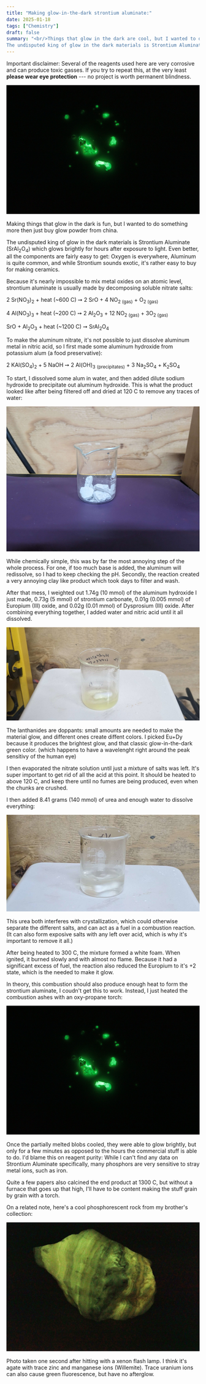 ```yaml
---
title: "Making glow-in-the-dark strontium aluminate:"
date: 2025-01-18
tags: ["Chemistry"]
draft: false
summary: "<br/>Things that glow in the dark are cool, but I wanted to do something more then just buy glow powder from china.
The undisputed king of glow in the dark materials is Strontium Aluminate, (SrAl<sub>2</sub>O<sub>4</sub>), which can glow brightly for hours after exposure to light. "
---
```


Important disclaimer: 
Several of the reagents used here are very corrosive and can produce toxic gasses.
If you try to repeat this, at the very least **please wear eye protection** --- no project is worth permanent blindness.

[![Strontium aluminate glowing](sra2lo4.jpg)](https://large.maurycyz.com/SrAl2O4.jpg)

Making things that glow in the dark is fun, but I wanted to do something more then just buy glow powder from china.

The undisputed king of glow in the dark materials is Strontium Aluminate (SrAl<sub>2</sub>O<sub>4</sub>) which glows brightly for hours after exposure to light. 
Even better, all the components are fairly easy to get:
Oxygen is everywhere, Aluminum is quite common, and while Strontium sounds exotic, it's rather easy to buy for making ceramics.

Because it's nearly impossible to mix metal oxides on an atomic level, strontium aluminate is usually made by decomposing soluble nitrate salts:

2 Sr(NO<sub>3</sub>)<sub>2</sub> + heat (~600 C)  ➙ 2 SrO + 4 NO<sub>2 (gas)</sub> + O<sub>2 (gas)</sub>

4 Al(NO<sub>3</sub>)<sub>3</sub> + heat (~200 C)  ➙ 2 Al<sub>2</sub>O<sub>3</sub> + 12 NO<sub>2 (gas)</sub> + 3O<sub>2 (gas)</sub>

SrO + Al<sub>2</sub>O<sub>3</sub> + heat (~1200 C) ➙ SrAl<sub>2</sub>O<sub>4</sub>

To make the aluminum nitrate, it's not possible to just dissolve aluminum metal in nitric acid, so I first made some aluminum hydroxide from potassium alum (a food preservative):

2 KAl(SO<sub>4</sub>)<sub>2</sub> + 5 NaOH   ➙ 2 Al(OH)<sub>3</sub> <sub>(precipitates)</sub> + 3 Na<sub>2</sub>SO<sub>4</sub> + K<sub>2</sub>SO<sub>4</sub>

To start, I dissolved some alum in water, and then added dilute sodium hydroxide to precipitate out aluminum hydroxide.
This is what the product looked like after being filtered off and dried at 120 C to remove any traces of water:

![](aloh_dry.jpg)

While chemically simple, this was by far the most annoying step of the whole process. 
For one, if too much base is added, the aluminum will redissolve, so I had to keep checking the pH.
Secondly, the reaction created a very annoying clay like product which took days to filter and wash.

After that mess, I weighted out
1.74g (10 mmol) of the aluminum hydroxide I just made,
0.73g (5 mmol) of strontium carbonate,
0.01g (0.005 mmol) of Europium (III) oxide,
and 0.02g (0.01 mmol) of Dysprosium (III) oxide. 
After combining everything together, I added water and nitric acid until it all dissolved.

![](sol.jpg)

The lanthanides are doppants: small amounts are needed to make the material glow, and different ones create diffent colors.
I picked Eu+Dy because it produces the brightest glow, and that classic glow-in-the-dark green color.
(which happens to have a wavelenght right around the peak sensitivy of the human eye)

I then evaporated the nitrate solution until just a mixture of salts was left.
It's super important to get rid of all the acid at this point.
It should be heated to above 120 C, and keep there until no fumes are being produced, even when the chunks are crushed.

I then added 8.41 grams (140 mmol) of urea and enough water to dissolve everything:

![](mix.jpg)

This urea both interferes with crystallization, which could otherwise separate the different salts, and can act as a fuel in a combustion reaction.
(It can also form exposive salts with any left over acid, which is why it's important to remove it all.)

After being heated to 300 C, the mixture formed a white foam.
When ignited, it burned slowly and with almost no flame.
Because it had a significant excess of fuel, the reaction also reduced the Europium to it's +2 state, which is the needed to make it glow.

In theory, this combustion should also produce enough heat to form the strontium aluminate, I coudn't get this to work.
Instead, I just heated the combustion ashes with an oxy-propane torch:

[![Strontium aluminate glowing](sra2lo4.jpg)](https://large.maurycyz.com/SrAl2O4.jpg)

Once the partially melted blobs cooled, they were able to glow brightly, but only for a few minutes as opposed to the hours the commercial stuff is able to do.
I'd blame this on reagent purity: While I can't find any data on Strontium Aluminate specifically, many phosphors are very sensitive to stray metal ions, such as iron.

Quite a few papers also calcined the end product at 1300 C, but without a furnace that goes up that high, I'll have to be content making the stuff grain by grain with a torch.

On a related note, here's a cool phosphorescent rock from my brother's collection:

[![Glowing rock](rock.jpg)](https://large.maurycyz.com/rock.jpg)

Photo taken one second after hitting with a xenon flash lamp.
I think it's agate with trace zinc and manganese ions (Willemite).
Trace uranium ions can also cause green fluorescence, but have no afterglow.

